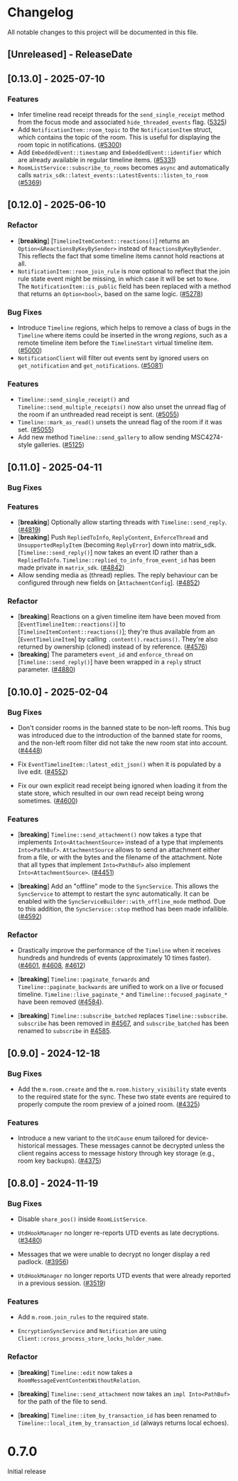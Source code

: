 # Changelog

All notable changes to this project will be documented in this file.

<!-- next-header -->

## [Unreleased] - ReleaseDate

## [0.13.0] - 2025-07-10

### Features

- Infer timeline read receipt threads for the `send_single_receipt` method from
  the focus mode and associated `hide_threaded_events` flag.
  ([5325](https://github.com/matrix-org/matrix-rust-sdk/pull/5325))
- Add `NotificationItem::room_topic` to the `NotificationItem` struct, which
  contains the topic of the room. This is useful for displaying the room topic
  in notifications.
  ([#5300](https://github.com/matrix-org/matrix-rust-sdk/pull/5300))
- Add `EmbeddedEvent::timestamp` and `EmbeddedEvent::identifier` which are already
  available in regular timeline items.
  ([#5331](https://github.com/matrix-org/matrix-rust-sdk/pull/5331))
- `RoomListService::subscribe_to_rooms` becomes `async` and automatically calls
  `matrix_sdk::latest_events::LatestEvents::listen_to_room`
  ([#5369](https://github.com/matrix-org/matrix-rust-sdk/pull/5369))

## [0.12.0] - 2025-06-10

### Refactor

- [**breaking**] [`TimelineItemContent::reactions()`] returns an `Option<&ReactionsByKeyBySender>`
  instead of `ReactionsByKeyBySender`. This reflects the fact that some timeline items cannot hold
  reactions at all.
- `NotificationItem::room_join_rule` is now optional to reflect that the join rule
  state event might be missing, in which case it will be set to `None`. The
  `NotificationItem::is_public` field has been replaced with a method that returns an `Option<bool>`, based on the same logic.
  ([#5278](https://github.com/matrix-org/matrix-rust-sdk/pull/5278))

### Bug Fixes

- Introduce `Timeline` regions, which helps to remove a class of bugs in the
  `Timeline` where items could be inserted in the wrong _regions_, such as
  a remote timeline item before the `TimelineStart` virtual timeline item.
  ([#5000](https://github.com/matrix-org/matrix-rust-sdk/pull/5000))
- `NotificationClient` will filter out events sent by ignored users on `get_notification` and `get_notifications`. ([#5081](https://github.com/matrix-org/matrix-rust-sdk/pull/5081))

### Features

- `Timeline::send_single_receipt()` and `Timeline::send_multiple_receipts()` now also unset the
  unread flag of the room if an unthreaded read receipt is sent.
  ([#5055](https://github.com/matrix-org/matrix-rust-sdk/pull/5055))
- `Timeline::mark_as_read()` unsets the unread flag of the room if it was set.
  ([#5055](https://github.com/matrix-org/matrix-rust-sdk/pull/5055))
- Add new method `Timeline::send_gallery` to allow sending MSC4274-style
  galleries.
  ([#5125](https://github.com/matrix-org/matrix-rust-sdk/pull/5125))

## [0.11.0] - 2025-04-11

### Bug Fixes

### Features

- [**breaking**] Optionally allow starting threads with `Timeline::send_reply`.
  ([#4819](https://github.com/matrix-org/matrix-rust-sdk/pull/4819))
- [**breaking**] Push `RepliedToInfo`, `ReplyContent`, `EnforceThread` and
  `UnsupportedReplyItem` (becoming `ReplyError`) down into matrix_sdk.
  [`Timeline::send_reply()`] now takes an event ID rather than a `RepliedToInfo`.
  `Timeline::replied_to_info_from_event_id` has been made private in `matrix_sdk`.
  ([#4842](https://github.com/matrix-org/matrix-rust-sdk/pull/4842))
- Allow sending media as (thread) replies. The reply behaviour can be configured
  through new fields on [`AttachmentConfig`].
  ([#4852](https://github.com/matrix-org/matrix-rust-sdk/pull/4852))

### Refactor

- [**breaking**] Reactions on a given timeline item have been moved from
  [`EventTimelineItem::reactions()`] to [`TimelineItemContent::reactions()`]; they're thus available
  from an [`EventTimelineItem`] by calling `.content().reactions()`. They're also returned by
  ownership (cloned) instead of by reference.
  ([#4576](https://github.com/matrix-org/matrix-rust-sdk/pull/4576))
- [**breaking**] The parameters `event_id` and `enforce_thread` on [`Timeline::send_reply()`]
  have been wrapped in a `reply` struct parameter.
  ([#4880](https://github.com/matrix-org/matrix-rust-sdk/pull/4880/))

## [0.10.0] - 2025-02-04

### Bug Fixes

- Don't consider rooms in the banned state to be non-left rooms. This bug was
  introduced due to the introduction of the banned state for rooms, and the
  non-left room filter did not take the new room stat into account.
  ([#4448](https://github.com/matrix-org/matrix-rust-sdk/pull/4448))

- Fix `EventTimelineItem::latest_edit_json()` when it is populated by a live
  edit. ([#4552](https://github.com/matrix-org/matrix-rust-sdk/pull/4552))

- Fix our own explicit read receipt being ignored when loading it from the
  state store, which resulted in our own read receipt being wrong sometimes.
  ([#4600](https://github.com/matrix-org/matrix-rust-sdk/pull/4600))

### Features

- [**breaking**] `Timeline::send_attachment()` now takes a type that implements
  `Into<AttachmentSource>` instead of a type that implements `Into<PathBuf>`.
  `AttachmentSource` allows to send an attachment either from a file, or with
  the bytes and the filename of the attachment. Note that all types that
  implement `Into<PathBuf>` also implement `Into<AttachmentSource>`.
  ([#4451](https://github.com/matrix-org/matrix-rust-sdk/pull/4451))

- [**breaking**] Add an "offline" mode to the `SyncService`. This allows the
  `SyncService` to attempt to restart the sync automatically. It can be enabled
  with the `SyncServiceBuilder::with_offline_mode` method. Due to this addition,
  the `SyncService::stop` method has been made infallible.
  ([#4592](https://github.com/matrix-org/matrix-rust-sdk/pull/4592))

### Refactor

- Drastically improve the performance of the `Timeline` when it receives
  hundreds and hundreds of events (approximately 10 times faster).
  ([#4601](https://github.com/matrix-org/matrix-rust-sdk/pull/4601),
  [#4608](https://github.com/matrix-org/matrix-rust-sdk/pull/4608),
  [#4612](https://github.com/matrix-org/matrix-rust-sdk/pull/4612))

- [**breaking**] `Timeline::paginate_forwards` and `Timeline::paginate_backwards`
  are unified to work on a live or focused timeline.
  `Timeline::live_paginate_*` and `Timeline::focused_paginate_*` have been
  removed ([#4584](https://github.com/matrix-org/matrix-rust-sdk/pull/4584)).

- [**breaking**] `Timeline::subscribe_batched` replaces
  `Timeline::subscribe`. `subscribe` has been removed in
  [#4567](https://github.com/matrix-org/matrix-rust-sdk/pull/4567),
  and `subscribe_batched` has been renamed to `subscribe` in
  [#4585](https://github.com/matrix-org/matrix-rust-sdk/pull/4585).

## [0.9.0] - 2024-12-18

### Bug Fixes

- Add the `m.room.create` and the `m.room.history_visibility` state events to
  the required state for the sync. These two state events are required to
  properly compute the room preview of a joined room.
  ([#4325](https://github.com/matrix-org/matrix-rust-sdk/pull/4325))

### Features

- Introduce a new variant to the `UtdCause` enum tailored for device-historical
  messages. These messages cannot be decrypted unless the client regains access
  to message history through key storage (e.g., room key backups).
  ([#4375](https://github.com/matrix-org/matrix-rust-sdk/pull/4375))

## [0.8.0] - 2024-11-19

### Bug Fixes

- Disable `share_pos()` inside `RoomListService`.

- `UtdHookManager` no longer re-reports UTD events as late decryptions.
  ([#3480](https://github.com/matrix-org/matrix-rust-sdk/pull/3480))

- Messages that we were unable to decrypt no longer display a red padlock.
  ([#3956](https://github.com/matrix-org/matrix-rust-sdk/issues/3956))

- `UtdHookManager` no longer reports UTD events that were already reported in a
  previous session.
  ([#3519](https://github.com/matrix-org/matrix-rust-sdk/pull/3519))

### Features

- Add `m.room.join_rules` to the required state.

- `EncryptionSyncService` and `Notification` are using
  `Client::cross_process_store_locks_holder_name`.

### Refactor

- [**breaking**] `Timeline::edit` now takes a `RoomMessageEventContentWithoutRelation`.

- [**breaking**] `Timeline::send_attachment` now takes an `impl Into<PathBuf>`
  for the path of the file to send.

- [**breaking**] `Timeline::item_by_transaction_id` has been renamed to
  `Timeline::local_item_by_transaction_id` (always returns local echoes).


# 0.7.0

Initial release

